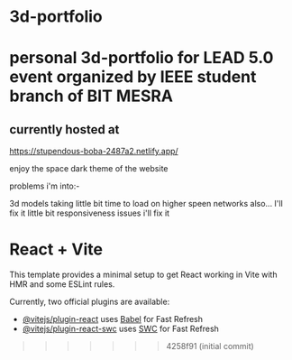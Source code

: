 # 3d-portfolio
personal 3d-portfolio for LEAD 5.0 event organized by IEEE student branch of BIT MESRA 
=======
## currently hosted at
https://stupendous-boba-2487a2.netlify.app/

enjoy the space dark theme of the website 

problems i'm into:-

3d models taking little bit time to load on higher speen networks also... I'll fix it
little bit responsiveness issues i'll fix it


# React + Vite

This template provides a minimal setup to get React working in Vite with HMR and some ESLint rules.

Currently, two official plugins are available:

- [@vitejs/plugin-react](https://github.com/vitejs/vite-plugin-react/blob/main/packages/plugin-react/README.md) uses [Babel](https://babeljs.io/) for Fast Refresh
- [@vitejs/plugin-react-swc](https://github.com/vitejs/vite-plugin-react-swc) uses [SWC](https://swc.rs/) for Fast Refresh
>>>>>>> 4258f91 (initial commit)

